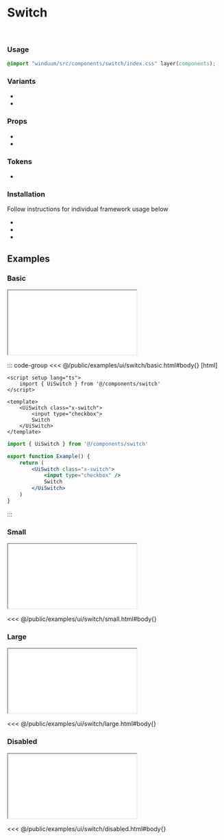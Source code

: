 # Switch
<br>
<ViewSourceGh href="https://github.com/winduum/winduum/blob/main/src/components/switch" />

### Usage

```css
@import "winduum/src/components/switch/index.css" layer(components);
```

### Variants
* <LinkGh name="default" path="components/switch" />
* <LinkGh name="interactive" path="components/switch" />

### Props
* <LinkGh name="default-props" path="components/switch" />
* <LinkGh name="interactive-props" path="components/switch" />

### Tokens
* <LinkGh name="invalid" path="components/switch" />

### Installation
Follow instructions for individual framework usage below

* <LinkGh name="winduum" url="https://github.com/winduum/winduum/blob/main/src/components/switch" />
* <LinkGh name="winduum-vue" url="https://github.com/winduum/winduum-vue/blob/main/src/components/switch" />
* <LinkGh name="winduum-react" url="https://github.com/winduum/winduum-react/blob/main/src/components/switch" />

## Examples

### Basic

<iframe onload="this.style.visibility = 'visible';" src="/examples/ui/switch/basic.html"></iframe>

::: code-group
<<< @/public/examples/ui/switch/basic.html#body{} [html]
```vue
<script setup lang="ts">
    import { UiSwitch } from '@/components/switch'
</script>

<template>
    <UiSwitch class="x-switch">
        <input type="checkbox">
        Switch
    </UiSwitch>
</template>
```
```jsx
import { UiSwitch } from '@/components/switch'

export function Example() {
    return (
        <UiSwitch class="x-switch">
            <input type="checkbox" />
            Switch
        </UiSwitch>
    )
}
```
:::

### Small

<iframe onload="this.style.visibility = 'visible';" src="/examples/ui/switch/small.html"></iframe>

<<< @/public/examples/ui/switch/small.html#body{}

### Large

<iframe onload="this.style.visibility = 'visible';" src="/examples/ui/switch/large.html"></iframe>

<<< @/public/examples/ui/switch/large.html#body{}

### Disabled

<iframe onload="this.style.visibility = 'visible';" src="/examples/ui/switch/disabled.html"></iframe>

<<< @/public/examples/ui/switch/disabled.html#body{}
